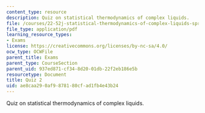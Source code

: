 ```yaml
---
content_type: resource
description: Quiz on statistical thermodynamics of complex liquids.
file: /courses/22-52j-statistical-thermodynamics-of-complex-liquids-spring-2004/ae8caa290af9878180cfad1fb4e43b24_52_quiz_2_chen_4.pdf
file_type: application/pdf
learning_resource_types:
- Exams
license: https://creativecommons.org/licenses/by-nc-sa/4.0/
ocw_type: OCWFile
parent_title: Exams
parent_type: CourseSection
parent_uid: 937ed871-cf34-8d20-01db-22f2eb186e5b
resourcetype: Document
title: Quiz 2
uid: ae8caa29-0af9-8781-80cf-ad1fb4e43b24
---
```

Quiz on statistical thermodynamics of complex liquids.